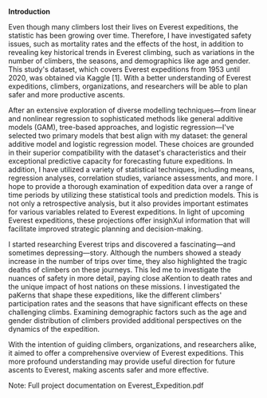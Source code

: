 **Introduction**

Even though many climbers lost their lives on Everest expeditions, the statistic has been growing over time. Therefore, I have investigated safety issues, such as mortality rates and the effects of the host, in addition to revealing key historical trends in Everest climbing, such as variations in the number of climbers, the seasons, and demographics like age and gender. This study's dataset, which covers Everest expeditions from 1953 until 2020, was obtained via Kaggle [1]. With a better understanding of Everest expeditions, climbers, organizations, and researchers will be able to plan safer and more productive ascents.

After an extensive exploration of diverse modelling techniques—from linear and nonlinear regression to sophisticated methods like general additive models (GAM), tree-based approaches, and logistic regression—I've selected two primary models that best align with my dataset: the general additive model and logistic regression model. These choices are grounded in their superior compatibility with the dataset's characteristics and their exceptional predictive capacity for forecasting future expeditions. In addition, I have utilized a variety of statistical techniques, including means, regression analyses, correlation studies, variance assessments, and more. I hope to provide a thorough examination of expedition data over a range of time periods by utilizing these statistical tools and prediction models. This is not only a retrospective analysis, but it also provides important estimates for various variables related to Everest expeditions. In light of upcoming Everest expeditions, these projections offer insighXul information that will facilitate improved strategic planning and decision-making.

I started researching Everest trips and discovered a fascinating—and sometimes depressing—story. Although the numbers showed a steady increase in the number of trips over time, they also highlighted the tragic deaths of climbers on these journeys. This led me to investigate the nuances of safety in more detail, paying close aKention to death rates and the unique impact of host nations on these missions. I investigated the paKerns that shape these expeditions, like the different climbers' participation rates and the seasons that have significant effects on these challenging climbs. Examining demographic factors such as the age and gender distribution of climbers provided additional perspectives on the dynamics of the expedition.

With the intention of guiding climbers, organizations, and researchers alike, it aimed to offer a comprehensive overview of Everest expeditions. This more profound understanding may provide useful direction for future ascents to Everest, making ascents safer and more effective.

Note: Full project documentation on Everest_Expedition.pdf
